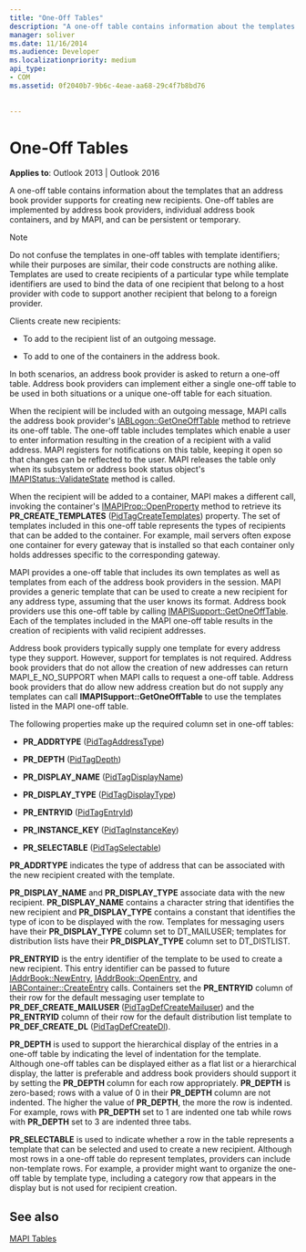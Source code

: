 ```yaml
---
title: "One-Off Tables"
description: "A one-off table contains information about the templates that an address book provider supports for creating new recipients."
manager: soliver
ms.date: 11/16/2014
ms.audience: Developer
ms.localizationpriority: medium
api_type:
- COM
ms.assetid: 0f2040b7-9b6c-4eae-aa68-29c4f7b8bd76
 
 
---
```


# One-Off Tables

**Applies to**: Outlook 2013 | Outlook 2016 
  
A one-off table contains information about the templates that an address book provider supports for creating new recipients. One-off tables are implemented by address book providers, individual address book containers, and by MAPI, and can be persistent or temporary. 
  
> [!NOTE]
> Do not confuse the templates in one-off tables with template identifiers; while their purposes are similar, their code constructs are nothing alike. Templates are used to create recipients of a particular type while template identifiers are used to bind the data of one recipient that belong to a host provider with code to support another recipient that belong to a foreign provider. 
  
Clients create new recipients:
  
- To add to the recipient list of an outgoing message.
    
- To add to one of the containers in the address book.
    
In both scenarios, an address book provider is asked to return a one-off table. Address book providers can implement either a single one-off table to be used in both situations or a unique one-off table for each situation. 
  
When the recipient will be included with an outgoing message, MAPI calls the address book provider's [IABLogon::GetOneOffTable](iablogon-getoneofftable.md) method to retrieve its one-off table. The one-off table includes templates which enable a user to enter information resulting in the creation of a recipient with a valid address. MAPI registers for notifications on this table, keeping it open so that changes can be reflected to the user. MAPI releases the table only when its subsystem or address book status object's [IMAPIStatus::ValidateState](imapistatus-validatestate.md) method is called. 
  
When the recipient will be added to a container, MAPI makes a different call, invoking the container's [IMAPIProp::OpenProperty](imapiprop-openproperty.md) method to retrieve its **PR_CREATE_TEMPLATES** ([PidTagCreateTemplates](pidtagcreatetemplates-canonical-property.md)) property. The set of templates included in this one-off table represents the types of recipients that can be added to the container. For example, mail servers often expose one container for every gateway that is installed so that each container only holds addresses specific to the corresponding gateway.
  
MAPI provides a one-off table that includes its own templates as well as templates from each of the address book providers in the session. MAPI provides a generic template that can be used to create a new recipient for any address type, assuming that the user knows its format. Address book providers use this one-off table by calling [IMAPISupport::GetOneOffTable](imapisupport-getoneofftable.md). Each of the templates included in the MAPI one-off table results in the creation of recipients with valid recipient addresses.
  
Address book providers typically supply one template for every address type they support. However, support for templates is not required. Address book providers that do not allow the creation of new addresses can return MAPI_E_NO_SUPPORT when MAPI calls to request a one-off table. Address book providers that do allow new address creation but do not supply any templates can call **IMAPISupport::GetOneOffTable** to use the templates listed in the MAPI one-off table. 
  
The following properties make up the required column set in one-off tables:
  
- **PR_ADDRTYPE** ([PidTagAddressType](pidtagaddresstype-canonical-property.md))
    
- **PR_DEPTH** ([PidTagDepth](pidtagdepth-canonical-property.md))
    
- **PR_DISPLAY_NAME** ([PidTagDisplayName](pidtagdisplayname-canonical-property.md))
    
- **PR_DISPLAY_TYPE** ([PidTagDisplayType](pidtagdisplaytype-canonical-property.md))
    
- **PR_ENTRYID** ([PidTagEntryId](pidtagentryid-canonical-property.md))
    
- **PR_INSTANCE_KEY** ([PidTagInstanceKey](pidtaginstancekey-canonical-property.md))
    
- **PR_SELECTABLE** ([PidTagSelectable](pidtagselectable-canonical-property.md))
    
 **PR_ADDRTYPE** indicates the type of address that can be associated with the new recipient created with the template. 
  
 **PR_DISPLAY_NAME** and **PR_DISPLAY_TYPE** associate data with the new recipient. **PR_DISPLAY_NAME** contains a character string that identifies the new recipient and **PR_DISPLAY_TYPE** contains a constant that identifies the type of icon to be displayed with the row. Templates for messaging users have their **PR_DISPLAY_TYPE** column set to DT_MAILUSER; templates for distribution lists have their **PR_DISPLAY_TYPE** column set to DT_DISTLIST. 
  
 **PR_ENTRYID** is the entry identifier of the template to be used to create a new recipient. This entry identifier can be passed to future [IAddrBook::NewEntry](iaddrbook-newentry.md), [IAddrBook::OpenEntry](iaddrbook-openentry.md), and [IABContainer::CreateEntry](iabcontainer-createentry.md) calls. Containers set the **PR_ENTRYID** column of their row for the default messaging user template to **PR_DEF_CREATE_MAILUSER** ([PidTagDefCreateMailuser](pidtagdefcreatemailuser-canonical-property.md)) and the **PR_ENTRYID** column of their row for the default distribution list template to **PR_DEF_CREATE_DL** ([PidTagDefCreateDl](pidtagdefcreatedl-canonical-property.md)). 
  
 **PR_DEPTH** is used to support the hierarchical display of the entries in a one-off table by indicating the level of indentation for the template. Although one-off tables can be displayed either as a flat list or a hierarchical display, the latter is preferable and address book providers should support it by setting the **PR_DEPTH** column for each row appropriately. **PR_DEPTH** is zero-based; rows with a value of 0 in their **PR_DEPTH** column are not indented. The higher the value of **PR_DEPTH**, the more the row is indented. For example, rows with **PR_DEPTH** set to 1 are indented one tab while rows with **PR_DEPTH** set to 3 are indented three tabs. 
  
 **PR_SELECTABLE** is used to indicate whether a row in the table represents a template that can be selected and used to create a new recipient. Although most rows in a one-off table do represent templates, providers can include non-template rows. For example, a provider might want to organize the one-off table by template type, including a category row that appears in the display but is not used for recipient creation. 
  
## See also



[MAPI Tables](mapi-tables.md)

